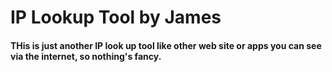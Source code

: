 # IP Lookup Tool by James

#### THis is just another IP look up tool like other web site or apps you can see via the internet, so nothing's fancy.